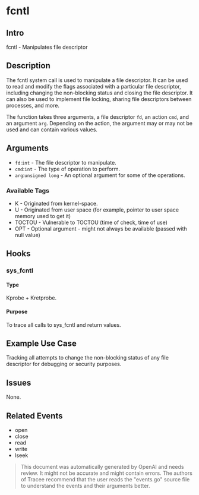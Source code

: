 
# fcntl

## Intro
fcntl - Manipulates file descriptor

## Description
The fcntl system call is used to manipulate a file descriptor.  It can be used to read and modify the flags associated with a particular file descriptor, including changing the non-blocking status and closing the file descriptor. It can also be used to implement file locking, sharing file descriptors between processes, and more.

The function takes three arguments, a file descriptor ``fd``, an action ``cmd``, and an argument ``arg``. Depending on the action, the argument may or may not be used and can contain various values.

## Arguments
* `fd`:`int` - The file descriptor to manipulate.
* `cmd`:`int` - The type of operation to perform.
* `arg`:`unsigned long` - An optional argument for some of the operations.

### Available Tags
* K - Originated from kernel-space.
* U - Originated from user space (for example, pointer to user space memory used to get it)
* TOCTOU - Vulnerable to TOCTOU (time of check, time of use)
* OPT - Optional argument - might not always be available (passed with null value)

## Hooks
### sys_fcntl
#### Type
Kprobe + Kretprobe.
#### Purpose
To trace all calls to sys_fcntl and return values.

## Example Use Case
Tracking all attempts to change the non-blocking status of any file descriptor for debugging or security purposes.

## Issues
None.

## Related Events
* open
* close
* read
* write
* lseek

> This document was automatically generated by OpenAI and needs review. It might
> not be accurate and might contain errors. The authors of Tracee recommend that
> the user reads the "events.go" source file to understand the events and their
> arguments better.
